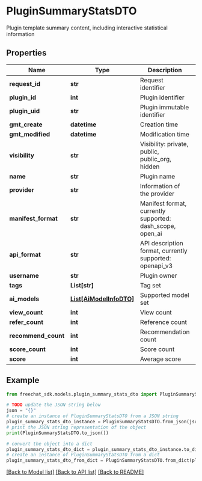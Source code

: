 # PluginSummaryStatsDTO

Plugin template summary content, including interactive statistical information

## Properties

Name | Type | Description | Notes
------------ | ------------- | ------------- | -------------
**request_id** | **str** | Request identifier | [optional] 
**plugin_id** | **int** | Plugin identifier | [optional] 
**plugin_uid** | **str** | Plugin immutable identifier | [optional] 
**gmt_create** | **datetime** | Creation time | [optional] 
**gmt_modified** | **datetime** | Modification time | [optional] 
**visibility** | **str** | Visibility: private, public, public_org, hidden | [optional] 
**name** | **str** | Plugin name | [optional] 
**provider** | **str** | Information of the provider | [optional] 
**manifest_format** | **str** | Manifest format, currently supported: dash_scope, open_ai | [optional] 
**api_format** | **str** | API description format, currently supported: openapi_v3 | [optional] 
**username** | **str** | Plugin owner | [optional] 
**tags** | **List[str]** | Tag set | [optional] 
**ai_models** | [**List[AiModelInfoDTO]**](AiModelInfoDTO.md) | Supported model set | [optional] 
**view_count** | **int** | View count | [optional] 
**refer_count** | **int** | Reference count | [optional] 
**recommend_count** | **int** | Recommendation count | [optional] 
**score_count** | **int** | Score count | [optional] 
**score** | **int** | Average score | [optional] 

## Example

```python
from freechat_sdk.models.plugin_summary_stats_dto import PluginSummaryStatsDTO

# TODO update the JSON string below
json = "{}"
# create an instance of PluginSummaryStatsDTO from a JSON string
plugin_summary_stats_dto_instance = PluginSummaryStatsDTO.from_json(json)
# print the JSON string representation of the object
print(PluginSummaryStatsDTO.to_json())

# convert the object into a dict
plugin_summary_stats_dto_dict = plugin_summary_stats_dto_instance.to_dict()
# create an instance of PluginSummaryStatsDTO from a dict
plugin_summary_stats_dto_from_dict = PluginSummaryStatsDTO.from_dict(plugin_summary_stats_dto_dict)
```
[[Back to Model list]](../README.md#documentation-for-models) [[Back to API list]](../README.md#documentation-for-api-endpoints) [[Back to README]](../README.md)


